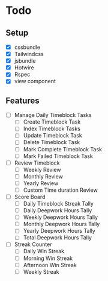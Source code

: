 # Todo

## Setup
- [x] cssbundle 
- [x] Tailwindcss
- [x] jsbundle
- [x] Hotwire
- [x] Rspec
- [x] view component

## Features
- [ ] Manage Daily Timeblock Tasks
  - [ ] Create Timeblock Task
  - [ ] Index Timeblock Tasks
  - [ ] Update Timeblock Task
  - [ ] Delete Timeblock Task
  - [ ] Mark Complete Timeblock Task
  - [ ] Mark Failed Timeblock Task

- [ ] Review Timeblock 
  - [ ] Weekly Review
  - [ ] Monthly Review
  - [ ] Yearly Review
  - [ ] Custom Time duration Review

- [ ] Score Board
  - [ ] Daily Timeblock Streak Tally 
  - [ ] Daily Deepwork Hours Tally 
  - [ ] Weekly Deepwork Hours Tally 
  - [ ] Monthly Deepwork Hours Tally 
  - [ ] Yearly Deepwork Hours Tally 
  - [ ] Total Deepwork Hours Tally 

- [ ] Streak Counter
  - [ ] Daily Win Streak 
  - [ ] Morning Win Streak 
  - [ ] Afternoon Win Streak 
  - [ ] Weekly Streak 
